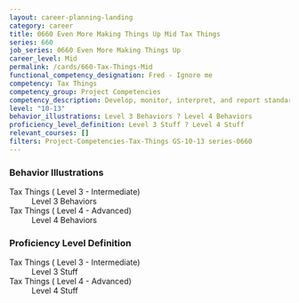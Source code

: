 ```yaml
---
layout: career-planning-landing
category: career
title: 0660 Even More Making Things Up Mid Tax Things
series: 660
job_series: 0660 Even More Making Things Up
career_level: Mid
permalink: /cards/660-Tax-Things-Mid
functional_competency_designation: Fred - Ignore me
competency: Tax Things
competency_group: Project Competencies
competency_description: Develop, monitor, interpret, and report standardized processes/operations to ensure transparency and compliance with financial statutory, regulatory, and leadership guidance with the intent of promoting effectiveness and accountability.
level: "10-13"
behavior_illustrations: Level 3 Behaviors ? Level 4 Behaviors
proficiency_level_definition: Level 3 Stuff ? Level 4 Stuff
relevant_courses: []
filters: Project-Competencies-Tax-Things GS-10-13 series-0660
---
```


<div class="desktop:grid-col-6 margin-y-205">
  <div class="border-top-05 bg-white padding-2 shadow-5 height-full members-hover border-1px border-gray-30 border-top-orange radius-lg">
    <h3>Behavior Illustrations</h3>
    <dl class="text-base"><dt>Tax Things ( Level 3 - Intermediate)</dt><dd>Level 3 Behaviors</dd><dt>Tax Things ( Level 4 - Advanced)</dt><dd>Level 4 Behaviors</dd></dl>
  </div>
</div>
<div class="desktop:grid-col-6 margin-y-205">
  <div class="border-top-05 bg-white padding-2 shadow-5 height-full members-hover border-1px border-gray-30 border-top-orange radius-lg">
    <h3>Proficiency Level Definition</h3>
    <dl class="text-base"><dt>Tax Things ( Level 3 - Intermediate)</dt><dd>Level 3 Stuff</dd><dt>Tax Things ( Level 4 - Advanced)</dt><dd>Level 4 Stuff</dd></dl>
  </div>
</div>